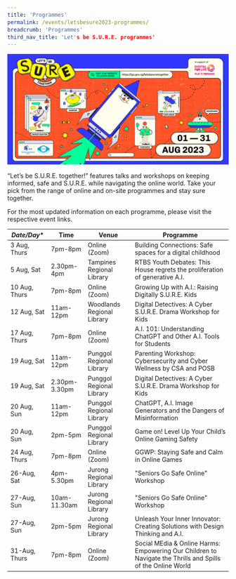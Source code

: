 ```yaml
---
title: 'Programmes'
permalink: /events/letsbesure2023-programmes/
breadcrumb: 'Programmes'
third_nav_title: 'Let's be S.U.R.E. programmes'
---
```


![](../images/SURE-Eventbrite-KV-Original_230622.jpg)

“Let’s be S.U.R.E. together!” features talks and workshops on keeping informed, safe and S.U.R.E. while navigating the online world. Take your pick from the range of online and on-site programmes and stay sure together. 

For the most updated information on each programme, please visit the respective event links. 



| *Date/Day**     | **Time**      | **Venue**                        | **Programme**                                                |
| --------------- | ------------- | -------------------------------- | ------------------------------------------------------------ |
| 3 Aug,  Thurs   | 7pm-8pm       | Online (Zoom)<br/>               | Building Connections: Safe spaces for a digital childhood    |
| 5 Aug,  Sat     | 2.30pm-4pm    | Tampines Regional Library  <br/> | RTBS Youth Debates: This House regrets the proliferation of  generative A.I. |
| 10 Aug,   Thurs | 7pm-8pm       | Online (Zoom)  <br/>             | Growing Up with A.I.: Raising Digitally S.U.R.E. Kids        |
| 12 Aug, Sat     | 11am-12pm     | Woodlands Regional Library <br/> | Digital Detectives: A Cyber S.U.R.E. Drama Workshop for Kids |
| 17 Aug, Thurs   | 7pm-8pm       | Online (Zoom)  <br/>             | A.I. 101: Understanding ChatGPT and Other A.I. Tools for Students |
| 19 Aug, Sat     | 11am-12pm     | Punggol Regional Library  <br/>  | Parenting Workshop: Cybersecurity and Cyber Wellness by CSA and POSB |
| 19 Aug, Sat     | 2.30pm-3.30pm | Punggol Regional Library  <br/>  | Digital Detectives: A Cyber S.U.R.E. Drama Workshop for Kids |
| 20 Aug, Sun     | 11am-12pm     | Punggol Regional Library  <br/>  | ChatGPT, A.I. Image Generators and the Dangers of Misinformation |
| 20 Aug, Sun     | 2pm-5pm       | Punggol Regional Library  <br/>  | Game on! Level Up Your Child’s Online Gaming Safety          |
| 24 Aug, Thurs   | 7pm-8pm       | Online (Zoom)  <br/>             | GGWP: Staying Safe and Calm in Online Games                  |
| 26-Aug, Sat     | 4pm-5.30pm    | Jurong Regional Library          | "Seniors Go Safe Online" Workshop                            |
| 27-Aug, Sun     | 10am-11.30am  | Jurong Regional Library  <br/>   | "Seniors Go Safe Online" Workshop  <br/>                     |
| 27-Aug, Sun     | 2pm-5pm       | Jurong Regional Library          | Unleash Your Inner Innovator: Creating Solutions with Design  Thinking and A.I.  <br> |
| 31-Aug, Thurs   | 7pm-8pm       | Online (Zoom)                    | Social MEdia & Online Harms: Empowering Our Children to Navigate  the Thrills and Spills of the Online World  <br> |

 

  